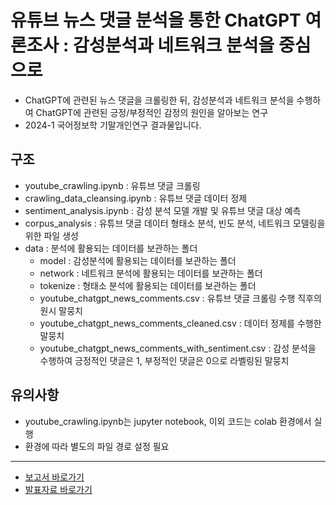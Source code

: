 # 유튜브 뉴스 댓글 분석을 통한 ChatGPT 여론조사 : 감성분석과 네트워크 분석을 중심으로
- ChatGPT에 관련된 뉴스 댓글을 크롤링한 뒤, 감성분석과 네트워크 분석을 수행하여 ChatGPT에 관련된 긍정/부정적인 감정의 원인을 알아보는 연구
- 2024-1 국어정보학 기말개인연구 결과물입니다.

## 구조
- youtube_crawling.ipynb : 유튜브 댓글 크롤링
- crawling_data_cleansing.ipynb : 유튜브 댓글 데이터 정제
- sentiment_analysis.ipynb : 감성 분석 모델 개발 및 유튜브 댓글 대상 예측
- corpus_analysis : 유튜브 댓글 데이터 형태소 분석, 빈도 분석, 네트워크 모델링을 위한 파일 생성
- data : 분석에 활용되는 데이터를 보관하는 폴더
    - model : 감성분석에 활용되는 데이터를 보관하는 폴더
    - network : 네트워크 분석에 활용되는 데이터를 보관하는 폴더
    - tokenize : 형태소 분석에 활용되는 데이터를 보관하는 폴더
    - youtube_chatgpt_news_comments.csv : 유튜브 댓글 크롤링 수행 직후의 원시 말뭉치
    - youtube_chatgpt_news_comments_cleaned.csv : 데이터 정제를 수행한 말뭉치
    - youtube_chatgpt_news_comments_with_sentiment.csv : 감성 분석을 수행하여 긍정적인 댓글은 1, 부정적인 댓글은 0으로 라벨링된 말뭉치

## 유의사항
- youtube_crawling.ipynb는 jupyter notebook, 이외 코드는 colab 환경에서 실행
- 환경에 따라 별도의 파일 경로 설정 필요

---
- [보고서 바로가기](https://drive.google.com/file/d/1nUHCMbIF0Yz5j-cLx6bU321U5oxvyQEI/view?usp=sharing)
- [발표자료 바로가기](https://drive.google.com/file/d/18EFN8sQtqSwJHwcfwthXUzWJ0cQe3UEF/view?usp=sharing)
